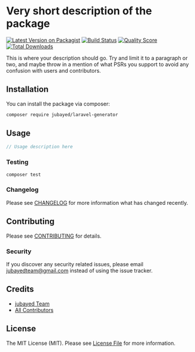 # Very short description of the package

[![Latest Version on Packagist](https://img.shields.io/packagist/v/jubayed/laravel-generator.svg?style=flat-square)](https://packagist.org/packages/jubayed/laravel-generator)
[![Build Status](https://img.shields.io/travis/jubayed/laravel-generator/master.svg?style=flat-square)](https://travis-ci.org/jubayed/laravel-generator)
[![Quality Score](https://img.shields.io/scrutinizer/g/jubayed/laravel-generator.svg?style=flat-square)](https://scrutinizer-ci.com/g/jubayed/jubayed-generator)
[![Total Downloads](https://img.shields.io/packagist/dt/jubayed/laravel-generator.svg?style=flat-square)](https://packagist.org/packages/jubayed/laravel-generator)

This is where your description should go. Try and limit it to a paragraph or two, and maybe throw in a mention of what PSRs you support to avoid any confusion with users and contributors.

## Installation

You can install the package via composer:

```bash
composer require jubayed/laravel-generator
```

## Usage

``` php
// Usage description here
```

### Testing

``` bash
composer test
```

### Changelog

Please see [CHANGELOG](CHANGELOG.md) for more information what has changed recently.

## Contributing

Please see [CONTRIBUTING](CONTRIBUTING.md) for details.

### Security

If you discover any security related issues, please email jubayedteam@gmail.com instead of using the issue tracker.

## Credits

- [jubayed Team](https://github.com/jubayed)
- [All Contributors](../../contributors)

## License

The MIT License (MIT). Please see [License File](LICENSE.md) for more information.

